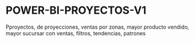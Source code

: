 # POWER-BI-PROYECTOS-V1
Pproyectos, de proyecciones, ventas por zonas, mayor producto vendido, mayor sucursar con ventas, filtros, tendencias, patrones
